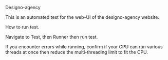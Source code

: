 Designo-agency

This is an automated test for the web-UI of the designo-agency website.


How to run test.

Navigate to Test, then Runner then run test. 

If you encounter errors while running, confirm if your CPU can run various threads at once then reduce the multi-threading limit to fit the CPU.

